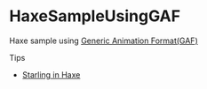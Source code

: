 HaxeSampleUsingGAF
=============================
Haxe sample using [Generic Animation Format(GAF)](http://gafmedia.com/)

Tips

* [Starling in Haxe](https://gist.github.com/tmskst/9912248)
